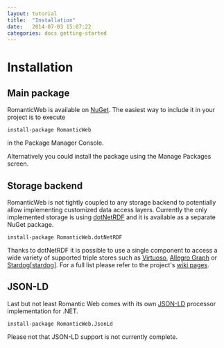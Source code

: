 ```yaml
---
layout: tutorial
title:  "Installation"
date:   2014-07-03 15:07:22
categories: docs getting-started
---
```


# Installation

## Main package

RomanticWeb is available on [NuGet][nuget]. The easiest way to include it in your project is to execute

    install-package RomanticWeb

in the Package Manager Console.

Alternatively you could install the package using the Manage Packages screen.

## Storage backend

RomanticWeb is not tightly coupled to any storage backend to potentially allow implementing customized data access
layers. Currently the only implemented storage is using [dotNetRDF][dotNetRDF] and it is available as a separate
NuGet package.

    install-package RomanticWeb.dotNetRDF

Thanks to dotNetRDF it is possible to use a single component to access a wide variety of supported triple stores such as [Virtuoso][Virtuoso], [Allegro Graph][allegro] or [Stardog][[stardog]]. For a full list please refer to the project's [wiki pages][dnr storage].

## JSON-LD

Last but not least Romantic Web comes with its own [JSON-LD][jsonld] processor implementation for .NET.

    install-package RomanticWeb.JsonLd

Please not that JSON-LD support is not currently complete.

[nuget]: http://nuget.org
[dotNetRDF]: http://dotnetrdf.org
[jsonld]: http://json-ld.org
[dnr storage]: https://bitbucket.org/dotnetrdf/dotnetrdf/wiki/UserGuide/Storage%20API
[Virtuoso]: http://virtuoso.openlinksw.com/
[allegro]: http://franz.com/agraph/allegrograph/
[stardog]: http://stardog.com/